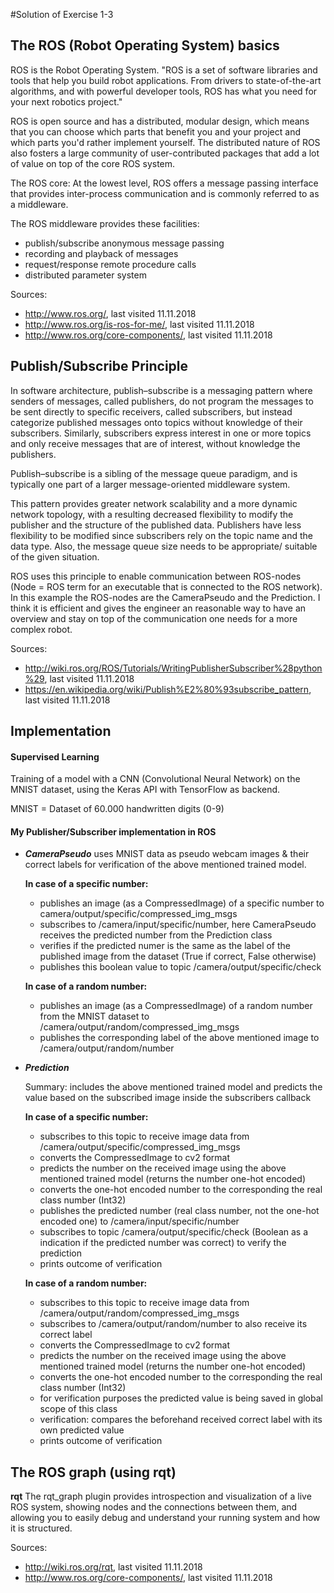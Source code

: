 #Solution of Exercise 1-3

## The ROS (Robot Operating System) basics 
ROS is the Robot Operating System. "ROS is a set of software libraries and tools that help 
you build robot applications. From drivers to state-of-the-art algorithms, and with powerful developer tools, ROS has 
what you need for your next robotics project."

ROS is open source and has a distributed, modular design, which means that you can choose which parts that benefit you and 
your project and which parts you'd rather implement yourself. The distributed nature of ROS also fosters a large 
community of user-contributed packages that add a lot of value on top of the core ROS system. 

The ROS core:
At the lowest level, ROS offers a message passing interface that provides inter-process communication and is commonly 
referred to as a middleware.

The ROS middleware provides these facilities:
   * publish/subscribe anonymous message passing
   * recording and playback of messages
   * request/response remote procedure calls
   * distributed parameter system 

Sources:
- http://www.ros.org/, last visited 11.11.2018
- http://www.ros.org/is-ros-for-me/, last visited 11.11.2018
- http://www.ros.org/core-components/, last visited 11.11.2018


## Publish/Subscribe Principle

In software architecture, publish–subscribe is a messaging pattern where senders of messages, called publishers, do not 
program the messages to be sent directly to specific receivers, called subscribers, but instead categorize published 
messages onto topics without knowledge of their subscribers. Similarly, subscribers express 
interest in one or more topics and only receive messages that are of interest, without knowledge the publishers.

Publish–subscribe is a sibling of the message queue paradigm, and is typically one part of a larger message-oriented 
middleware system.

This pattern provides greater network scalability and a more dynamic network topology, with a resulting decreased 
flexibility to modify the publisher and the structure of the published data.
Publishers have less flexibility to be modified since subscribers rely on the topic name and the data type. 
Also, the message queue size needs to be appropriate/ suitable of the given situation.

ROS uses this principle to enable communication between ROS-nodes 
(Node = ROS term for an executable that is connected to the ROS network).
In this example the ROS-nodes are the CameraPseudo and the Prediction.
I think it is efficient and gives the engineer an reasonable way to have an overview  and stay on top of the communication 
one needs for a more complex robot.

Sources: 
- http://wiki.ros.org/ROS/Tutorials/WritingPublisherSubscriber%28python%29, last visited 11.11.2018
- https://en.wikipedia.org/wiki/Publish%E2%80%93subscribe_pattern, last visited 11.11.2018


## Implementation
#### Supervised Learning
Training of a model with a CNN (Convolutional Neural Network) on the MNIST dataset, using the Keras API with TensorFlow as backend.

MNIST = Dataset of 60.000 handwritten digits (0-9)

#### My Publisher/Subscriber implementation in ROS
* **_CameraPseudo_** uses MNIST data as pseudo webcam images & their correct labels for verification of the above mentioned trained model.
     
    **In case of a specific number:**
    * publishes an image (as a CompressedImage) of a specific number to camera/output/specific/compressed_img_msgs
    * subscribes to /camera/input/specific/number, here CameraPseudo receives the predicted number from the Prediction class
    * verifies if the predicted numer is the same as the label of the published image from the dataset (True if correct, False otherwise)
    * publishes this boolean value to topic /camera/output/specific/check

    **In case of a random number:**
    * publishes an image (as a CompressedImage) of a random number from the MNIST dataset to /camera/output/random/compressed_img_msgs
    * publishes the corresponding label of the above mentioned image to /camera/output/random/number
    
* **_Prediction_** 

    Summary: includes the above mentioned trained model and predicts the value based on the subscribed image inside the 
    subscribers callback 
    
    **In case of a specific number:**
    * subscribes to this topic to receive image data from /camera/output/specific/compressed_img_msgs
    * converts the CompressedImage to cv2 format
    * predicts the number on the received image using the above mentioned trained model (returns the number one-hot encoded)
    * converts the one-hot encoded number to the corresponding the real class number (Int32)
    * publishes the predicted number (real class number, not the one-hot encoded one) to /camera/input/specific/number 
    * subscribes to topic /camera/output/specific/check (Boolean as a indication if the predicted number was correct) to verify the prediction
    * prints outcome of verification
    
    **In case of a random number:**
    * subscribes to this topic to receive image data from /camera/output/random/compressed_img_msgs
    * subscribes to /camera/output/random/number to also receive its correct label
    * converts the CompressedImage to cv2 format
    * predicts the number on the received image using the above mentioned trained model (returns the number one-hot encoded)
    * converts the one-hot encoded number to the corresponding the real class number (Int32)
    * for verification purposes the predicted value is being saved in global scope of this class
    * verification: compares the beforehand received correct label with its own predicted value
    * prints outcome of verification

## The ROS graph (using rqt)
**rqt** The rqt_graph plugin provides introspection and visualization of a live ROS system, showing nodes and the 
connections between them, and allowing you to easily debug and understand your running system and how it is structured.



Sources: 
- http://wiki.ros.org/rqt, last visited 11.11.2018
- http://www.ros.org/core-components/, last visited 11.11.2018
